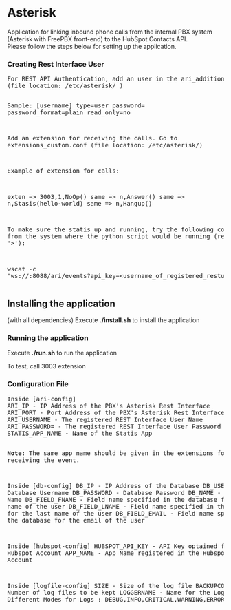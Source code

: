 # Asterisk
Application for linking inbound phone calls from the internal PBX system (Asterisk with FreePBX front-end) to the HubSpot Contacts API. <br>
Please follow the steps below for setting up the application.<br>

<h3>Creating Rest Interface User</h3>
<pre>
For REST API Authentication, add an user in the ari_additional.conf
(file location: /etc/asterisk/ )

Sample:
[username]
type=user
password=<password>
password_format=plain
read_only=no


Add an extension for receiving the calls.
Go to extensions_custom.conf
(file location: /etc/asterisk/)

Example of extension for  calls:

exten => 3003,1,NoOp()
 same =>      n,Answer()
 same =>      n,Stasis(hello-world)
 same =>      n,Hangup()


To make sure the statis up and running, try the following command from the system
where the python script would be running (remove '<' '>'):

wscat -c "ws://<ipaddressofasterisk>:8088/ari/events?api_key=<username_of_registered_restuser>:password&app=<statis-app-name-in-python-script>"
</pre>

<h2>Installing the application</h2> (with all dependencies)
Execute  <b>./install.sh</b> to install the application

<h3>Running the application</h3>
Execute <b>./run.sh</b> to run the application

To test, 
call 3003 extension

<h3>Configuration File</h3>
<pre>
Inside [ari-config]
ARI_IP - IP Address of the PBX's Asterisk Rest Interface
ARI_PORT - Port Address of the PBX's Asterisk Rest Interface
ARI_USERNAME - The registered REST Interface User Name
ARI_PASSWORD= - The registered REST Interface User Password
STATIS_APP_NAME - Name of the Statis App 

<b>Note</b>: The same app name should be given in the extensions for receiving the event.

Inside [db-config]
DB_IP - IP Address of the Database
DB_USERNAME - Database Username
DB_PASSWORD - Database Password
DB_NAME - Database Name
DB_FIELD_FNAME - Field name specified in the database for the first name of the user
DB_FIELD_LNAME - Field name specified in the database for the last name of the user
DB_FIELD_EMAIL - Field name specified in the database for the email of the user

Inside [hubspot-config]
HUBSPOT_API_KEY - API Key optained from the Hubspot Account
APP_NAME - App Name registered in the Hubspot Account

Inside [logfile-config]
SIZE - Size of the log file
BACKUPCOUNT - Number of log files to be kept
LOGGERNAME - Name for the Logger
MODE - Different Modes for Logs : DEBUG,INFO,CRITICAL,WARNING,ERROR





